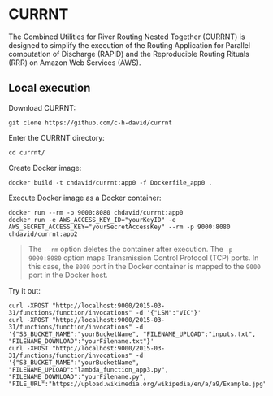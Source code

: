 # CURRNT
The Combined Utilities for River Routing Nested Together (CURRNT) is designed to
simplify the execution of the Routing Application for Parallel computatIon of 
Discharge (RAPID) and the Reproducible Routing Rituals (RRR) on Amazon Web
Services (AWS).

## Local execution
Download CURRNT:

```
git clone https://github.com/c-h-david/currnt
```

Enter the CURRNT directory:

```
cd currnt/
```

Create Docker image:

```
docker build -t chdavid/currnt:app0 -f Dockerfile_app0 .
```

Execute Docker image as a Docker container:

```
docker run --rm -p 9000:8080 chdavid/currnt:app0
docker run -e AWS_ACCESS_KEY_ID="yourKeyID" -e AWS_SECRET_ACCESS_KEY="yourSecretAccessKey" --rm -p 9000:8080 chdavid/currnt:app2
```

> The `--rm` option deletes the container after execution. The `-p 9000:8080`
> option maps Transmission Control Protocol (TCP) ports. In this case, the
> `8080` port in the Docker container is mapped to the `9000` port in the Docker
> host.

Try it out:

```
curl -XPOST "http://localhost:9000/2015-03-31/functions/function/invocations" -d '{"LSM":"VIC"}'
curl -XPOST "http://localhost:9000/2015-03-31/functions/function/invocations" -d '{"S3_BUCKET_NAME":"yourBucketName", "FILENAME_UPLOAD":"inputs.txt", "FILENAME_DOWNLOAD":"yourFilename.txt"}'
curl -XPOST "http://localhost:9000/2015-03-31/functions/function/invocations" -d '{"S3_BUCKET_NAME":"yourBucketName", "FILENAME_UPLOAD":"lambda_function_app3.py", "FILENAME_DOWNLOAD":"yourFilename.py", "FILE_URL":"https://upload.wikimedia.org/wikipedia/en/a/a9/Example.jpg"}'
```

